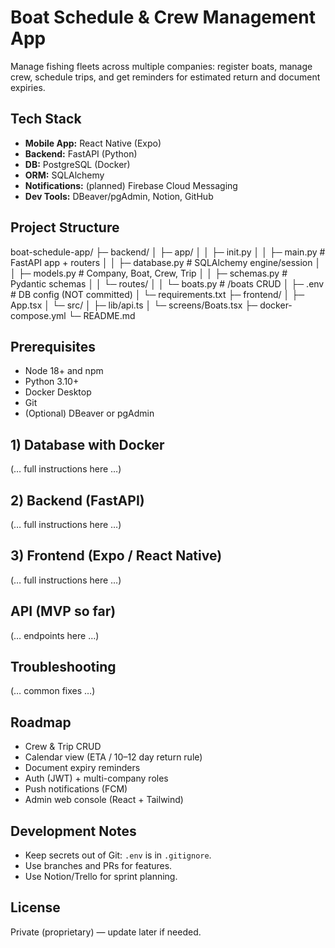 # Boat Schedule & Crew Management App

Manage fishing fleets across multiple companies: register boats, manage crew, schedule trips, and get reminders for estimated return and document expiries.

## Tech Stack
- **Mobile App:** React Native (Expo)
- **Backend:** FastAPI (Python)
- **DB:** PostgreSQL (Docker)
- **ORM:** SQLAlchemy
- **Notifications:** (planned) Firebase Cloud Messaging
- **Dev Tools:** DBeaver/pgAdmin, Notion, GitHub

## Project Structure


boat-schedule-app/
├─ backend/
│ ├─ app/
│ │ ├─ init.py
│ │ ├─ main.py # FastAPI app + routers
│ │ ├─ database.py # SQLAlchemy engine/session
│ │ ├─ models.py # Company, Boat, Crew, Trip
│ │ ├─ schemas.py # Pydantic schemas
│ │ └─ routes/
│ │ └─ boats.py # /boats CRUD
│ ├─ .env # DB config (NOT committed)
│ └─ requirements.txt
├─ frontend/
│ ├─ App.tsx
│ └─ src/
│ ├─ lib/api.ts
│ └─ screens/Boats.tsx
├─ docker-compose.yml
└─ README.md



## Prerequisites
- Node 18+ and npm
- Python 3.10+
- Docker Desktop
- Git
- (Optional) DBeaver or pgAdmin

## 1) Database with Docker
(… full instructions here …)

## 2) Backend (FastAPI)
(… full instructions here …)

## 3) Frontend (Expo / React Native)
(… full instructions here …)

## API (MVP so far)
(… endpoints here …)

## Troubleshooting
(… common fixes …)

## Roadmap
- Crew & Trip CRUD
- Calendar view (ETA / 10–12 day return rule)
- Document expiry reminders
- Auth (JWT) + multi-company roles
- Push notifications (FCM)
- Admin web console (React + Tailwind)

## Development Notes
- Keep secrets out of Git: `.env` is in `.gitignore`.
- Use branches and PRs for features.
- Use Notion/Trello for sprint planning.

## License
Private (proprietary) — update later if needed.
